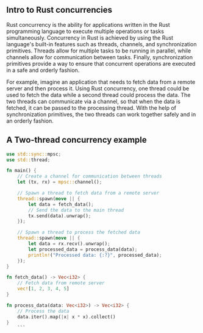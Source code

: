 ## Intro to Rust concurrencies
Rust concurrency is the ability for applications written in the Rust programming language to execute multiple operations or tasks simultaneously. Concurrency in Rust is achieved by using the Rust language's built-in features such as threads, channels, and synchronization primitives. Threads allow for multiple tasks to be running in parallel, while channels allow for communication between tasks. Finally, synchronization primitives provide a way to ensure that concurrent operations are executed in a safe and orderly fashion.

For example, imagine an application that needs to fetch data from a remote server and then process it. Using Rust concurrency, one thread could be used to fetch the data while a second thread could process the data. The two threads can communicate via a channel, so that when the data is fetched, it can be passed to the processing thread. With the help of synchronization primitives, the two threads can work together safely and in an orderly fashion.

## A Two-thread concurrency example

```rust
use std::sync::mpsc;
use std::thread;

fn main() {
    // Create a channel for communication between threads
    let (tx, rx) = mpsc::channel();

    // Spawn a thread to fetch data from a remote server
    thread::spawn(move || {
        let data = fetch_data();
        // Send the data to the main thread
        tx.send(data).unwrap();
    });

    // Spawn a thread to process the fetched data
    thread::spawn(move || {
        let data = rx.recv().unwrap();
        let processed_data = process_data(data);
        println!("Processed data: {:?}", processed_data);
    });
}

fn fetch_data() -> Vec<i32> {
    // Fetch data from remote server
    vec![1, 2, 3, 4, 5]
}

fn process_data(data: Vec<i32>) -> Vec<i32> {
    // Process the data
    data.iter().map(|x| x * x).collect()
}
    ```
